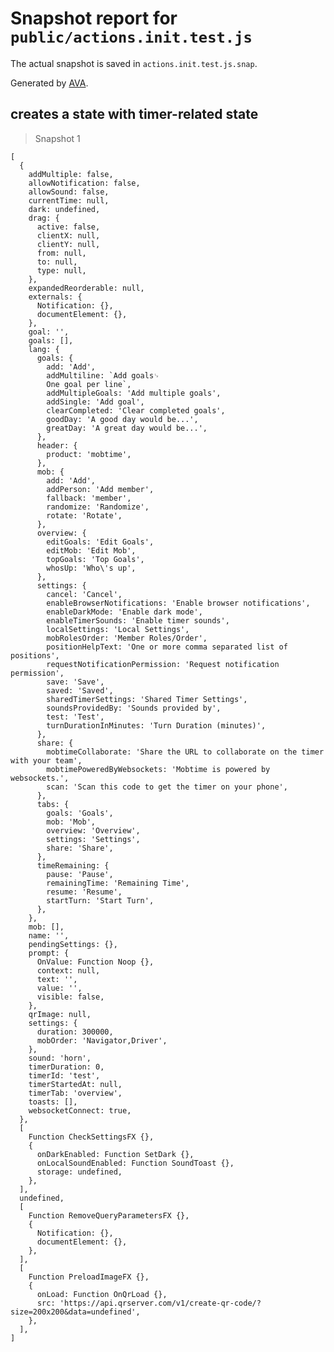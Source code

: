 # Snapshot report for `public/actions.init.test.js`

The actual snapshot is saved in `actions.init.test.js.snap`.

Generated by [AVA](https://avajs.dev).

## creates a state with timer-related state

> Snapshot 1

    [
      {
        addMultiple: false,
        allowNotification: false,
        allowSound: false,
        currentTime: null,
        dark: undefined,
        drag: {
          active: false,
          clientX: null,
          clientY: null,
          from: null,
          to: null,
          type: null,
        },
        expandedReorderable: null,
        externals: {
          Notification: {},
          documentElement: {},
        },
        goal: '',
        goals: [],
        lang: {
          goals: {
            add: 'Add',
            addMultiline: `Add goals␊
            One goal per line`,
            addMultipleGoals: 'Add multiple goals',
            addSingle: 'Add goal',
            clearCompleted: 'Clear completed goals',
            goodDay: 'A good day would be...',
            greatDay: 'A great day would be...',
          },
          header: {
            product: 'mobtime',
          },
          mob: {
            add: 'Add',
            addPerson: 'Add member',
            fallback: 'member',
            randomize: 'Randomize',
            rotate: 'Rotate',
          },
          overview: {
            editGoals: 'Edit Goals',
            editMob: 'Edit Mob',
            topGoals: 'Top Goals',
            whosUp: 'Who\'s up',
          },
          settings: {
            cancel: 'Cancel',
            enableBrowserNotifications: 'Enable browser notifications',
            enableDarkMode: 'Enable dark mode',
            enableTimerSounds: 'Enable timer sounds',
            localSettings: 'Local Settings',
            mobRolesOrder: 'Member Roles/Order',
            positionHelpText: 'One or more comma separated list of positions',
            requestNotificationPermission: 'Request notification permission',
            save: 'Save',
            saved: 'Saved',
            sharedTimerSettings: 'Shared Timer Settings',
            soundsProvidedBy: 'Sounds provided by',
            test: 'Test',
            turnDurationInMinutes: 'Turn Duration (minutes)',
          },
          share: {
            mobtimeCollaborate: 'Share the URL to collaborate on the timer with your team',
            mobtimePoweredByWebsockets: 'Mobtime is powered by websockets.',
            scan: 'Scan this code to get the timer on your phone',
          },
          tabs: {
            goals: 'Goals',
            mob: 'Mob',
            overview: 'Overview',
            settings: 'Settings',
            share: 'Share',
          },
          timeRemaining: {
            pause: 'Pause',
            remainingTime: 'Remaining Time',
            resume: 'Resume',
            startTurn: 'Start Turn',
          },
        },
        mob: [],
        name: '',
        pendingSettings: {},
        prompt: {
          OnValue: Function Noop {},
          context: null,
          text: '',
          value: '',
          visible: false,
        },
        qrImage: null,
        settings: {
          duration: 300000,
          mobOrder: 'Navigator,Driver',
        },
        sound: 'horn',
        timerDuration: 0,
        timerId: 'test',
        timerStartedAt: null,
        timerTab: 'overview',
        toasts: [],
        websocketConnect: true,
      },
      [
        Function CheckSettingsFX {},
        {
          onDarkEnabled: Function SetDark {},
          onLocalSoundEnabled: Function SoundToast {},
          storage: undefined,
        },
      ],
      undefined,
      [
        Function RemoveQueryParametersFX {},
        {
          Notification: {},
          documentElement: {},
        },
      ],
      [
        Function PreloadImageFX {},
        {
          onLoad: Function OnQrLoad {},
          src: 'https://api.qrserver.com/v1/create-qr-code/?size=200x200&data=undefined',
        },
      ],
    ]
